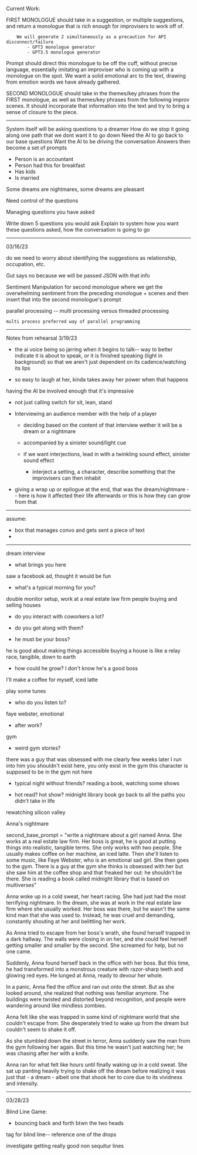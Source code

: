 Current Work:

FIRST MONOLOGUE 
    should take in a suggestion, or multiple suggestions, and return a monologue that
    is rich enough for improvisers to work off of. 

        We will generate 2 simultaneously as a precaution for API disconnect/failure
            - GPT3 monologue generator
            - GPT3.5 monologue generator



Prompt should direct this monologue to be off the cuff, without precise language, essentially imitating an improviser who is coming up with a monologue on the spot. We want a solid emotional arc to the text, drawing from emotion words we have already gathered. 


SECOND MONOLOGUE 
    should take in the themes/key phrases from the FIRST monologue, as well as themes/key phrases from the following improv scenes. It should incorporate that information into the text and try to bring a sense of closure to the piece. 


________________
System itself will be asking questions to a dreamer 
How do we stop it going along one path that we dont want it to go down
Need the AI to go back to our base questions
Want the AI to be driving the conversation 
Answers then become a set of prompts
- Person is an accountant
- Person had this for breakfast
- Has kids
- Is married

Some dreams are nightmares, some dreams are pleasant

Need control of the questions

Managing questions you have asked


Write down 5 questions you would ask 
Explain to system how you want these questions asked, how the conversation is going to go 



--------
03/16/23

do we need to worry about identifying the suggestions as relationship, occupation, etc. 

Gut says no because we will be passed JSON with that info 

Sentiment Manipulation for second monologue where we get the overwhelming sentiment from the preceding monologue + scenes and then insert that into the second monologue's prompt


parallel processing -- 
    multi processing versus threaded processing

    multi process preferred way of parallel programming


-------------------------

Notes from rehearsal 3/19/23

- the ai voice being so jarring when it begins to talk-- way to better indicate it is about to speak, or it is finished speaking (light in background) so that we aren't just dependent on its cadence/watching its lips 

- so easy to laugh at her, kinda takes away her power when that happens

having the AI be involved enough that it's impressive
- not just calling switch for sit, lean, stand

- Interviewing an audience member with the help of a player 
    - deciding based on the content of that interview wether it will be a dream or a nightmare
    - accompanied by a sinister sound/light cue

    - if we want interjections, lead in with a twinkling sound effect, sinister sound effect
        - interject a setting, a character, describe something that the improvisers can then inhabit

- giving a wrap up or epilogue at the end, that was the dream/nightmare -- here is how it affected their life afterwards or this is how they can grow from that


-----

assume:
- box that manages convo and gets sent a piece of text 
- 























------
dream interview

- what brings you here

saw a facebook ad, thought it would be fun

- what's a typical morning for you?

double monitor setup, work at a real estate law firm 
people buying and selling houses

- do you interact with coworkers a lot?

- do you get along with them?

- he must be your boss?

he is good about making things accessible
buying a house is like a relay race, tangible, down to earth

- how could he grow?
I don't know he's a good boss

I'll make a coffee for myself, iced latte

play some tunes

- who do you listen to?

faye webster, emotional 

- after work?

gym

- weird gym stories?

there was a guy that was obsessed with me clearly
few weeks later I run into him
you shouldn't exist here, you only exist in the gym 
this character is supposed to be in the gym not here

- typical night without friends?
reading a book, watching some shows

- hot read? hot show?
midnight library book
go back to all the paths you didn't take in life

rewatching silicon valley

Anna's nightmare


second_base_prompt = "write a nightmare about a girl named Anna. She works at a real estate law firm. Her boss is great, he is good at putting things into realistic, tangible terms. She only works with two people. She usually makes coffee on her machine, an iced latte. Then she'll listen to some music, like Faye Webster, who is an emotional sad girl. She then goes to the gym. There is a guy at the gym she thinks is obsessed with her but she saw him at the coffee shop and that freaked her out: he shouldn't be there. She is reading a book called midnight library that is based on multiverses"


Anna woke up in a cold sweat, her heart racing. She had just had the most terrifying nightmare. In the dream, she was at work in the real estate law firm where she usually worked. Her boss was there, but he wasn't the same kind man that she was used to. Instead, he was cruel and demanding, constantly shouting at her and belittling her work.

As Anna tried to escape from her boss's wrath, she found herself trapped in a dark hallway. The walls were closing in on her, and she could feel herself getting smaller and smaller by the second. She screamed for help, but no one came.

Suddenly, Anna found herself back in the office with her boss. But this time, he had transformed into a monstrous creature with razor-sharp teeth and glowing red eyes. He lunged at Anna, ready to devour her whole.

In a panic, Anna fled the office and ran out onto the street. But as she looked around, she realized that nothing was familiar anymore. The buildings were twisted and distorted beyond recognition, and people were wandering around like mindless zombies.

Anna felt like she was trapped in some kind of nightmare world that she couldn't escape from. She desperately tried to wake up from the dream but couldn't seem to shake it off.

As she stumbled down the street in terror, Anna suddenly saw the man from the gym following her again. But this time he wasn't just watching her; he was chasing after her with a knife.

Anna ran for what felt like hours until finally waking up in a cold sweat. She sat up panting heavily trying to shake off the dream before realizing it was just that - a dream - albeit one that shook her to core due to its vividness and intensity.


--------------------
03/28/23

Blind Line Game:
- bouncing back and forth btwn the two heads


tag for blind line-- reference one of the drops

investigate getting really good non sequitur lines 


